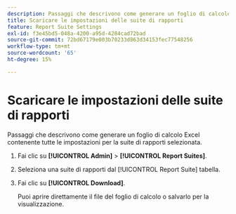```yaml
---
description: Passaggi che descrivono come generare un foglio di calcolo Excel contenente tutte le impostazioni per la suite di rapporti selezionata.
title: Scaricare le impostazioni delle suite di rapporti
feature: Report Suite Settings
exl-id: f3e45bd5-048a-4200-a95d-4284cad72bad
source-git-commit: 72bd67179e003b70233d863d34153fec77548256
workflow-type: tm+mt
source-wordcount: '65'
ht-degree: 15%

---
```


# Scaricare le impostazioni delle suite di rapporti

Passaggi che descrivono come generare un foglio di calcolo Excel contenente tutte le impostazioni per la suite di rapporti selezionata.

1. Fai clic su **[!UICONTROL Admin]** > **[!UICONTROL Report Suites]**.
1. Seleziona una suite di rapporti dal [!UICONTROL Report Suite] tabella.
1. Fai clic su **[!UICONTROL Download]**.

   Puoi aprire direttamente il file del foglio di calcolo o salvarlo per la visualizzazione.
